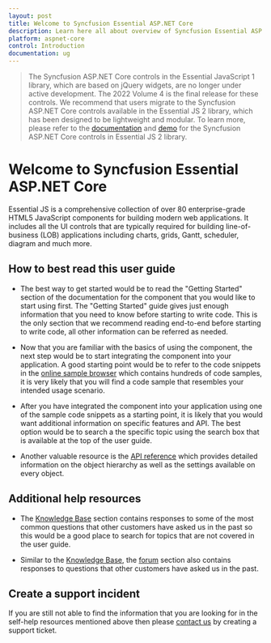 ```yaml
---
layout: post
title: Welcome to Syncfusion Essential ASP.NET Core
description: Learn here all about overview of Syncfusion Essential ASP.NET Core widgets based on HTML5 and jQuery.
platform: aspnet-core 
control: Introduction
documentation: ug
---
```


> The Syncfusion ASP.NET Core controls in the Essential JavaScript 1 library, which are based on jQuery widgets, are no longer under active development. The 2022 Volume 4 is the final release for these controls. We recommend that users migrate to the Syncfusion ASP.NET Core controls available in the Essential JS 2 library, which has been designed to be lightweight and modular. To learn more, please refer to the [documentation](https://ej2.syncfusion.com/aspnetcore/documentation/introduction) and [demo](https://ej2.syncfusion.com/aspnetcore/Grid/GridOverview) for the Syncfusion ASP.NET Core controls in Essential JS 2 library.

# Welcome to Syncfusion Essential ASP.NET Core

Essential JS is a comprehensive collection of over 80 enterprise-grade HTML5 JavaScript components for building modern web applications. It includes all the UI controls that are typically required for building line-of-business (LOB) applications including charts, grids, Gantt, scheduler, diagram and much more.   

## How to best read this user guide

* The best way to get started would be to read the "Getting Started" section of the documentation for the component that you would like to start using first. The "Getting Started" guide gives just enough information that you need to know before starting to write code. This is the only section that we recommend reading end-to-end before starting to write code, all other information can be referred as needed.

* Now that you are familiar with the basics of using the component, the next step would be to start integrating the component into your application. A good starting point would be to refer to the code snippets in the [online sample browser](https://aspnetcore.syncfusion.com/) which contains hundreds of code samples, it is very likely that you will find a code sample that resembles your intended usage scenario. 

* After you have integrated the component into your application using one of the sample code snippets as a starting point, it is likely that you would want additional information on specific features and API. The best option would be to search a the specific topic using the search box that is available at the top of the user guide.

* Another valuable resource is the [API reference](https://help.syncfusion.com/cr/aspnet-core) which provides detailed information on the object hierarchy as well as the settings available on every object.

## Additional help resources

* The [Knowledge Base](https://www.syncfusion.com/kb/aspnetcore) section contains responses to some of the most common questions that other customers have asked us in the past so this would be a good place to search for topics that are not covered in the user guide.

* Similar to the [Knowledge Base](https://www.syncfusion.com/kb/aspnetcore), the [forum](https://www.syncfusion.com/forums/aspnetcore) section also contains responses to questions that other customers have asked us in the past.

## Create a support incident

If you are still not able to find the information that you are looking for in the self-help resources mentioned above then please [contact us](https://www.syncfusion.com/support/) by creating a support ticket.

